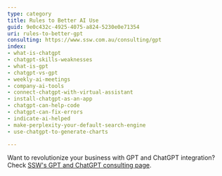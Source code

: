 ```yaml
---
type: category
title: Rules to Better AI Use
guid: 9e0c432c-4925-4075-a824-5230e0e71354
uri: rules-to-better-gpt
consulting: https://www.ssw.com.au/consulting/gpt
index:
- what-is-chatgpt
- chatgpt-skills-weaknesses
- what-is-gpt
- chatgpt-vs-gpt
- weekly-ai-meetings
- company-ai-tools
- connect-chatgpt-with-virtual-assistant
- install-chatgpt-as-an-app
- chatgpt-can-help-code
- chatgpt-can-fix-errors
- indicate-ai-helped
- make-perplexity-your-default-search-engine
- use-chatgpt-to-generate-charts

---
```


Want to revolutionize your business with GPT and ChatGPT integration? Check [SSW's GPT and ChatGPT consulting page](https://www.ssw.com.au/consulting/gpt).

